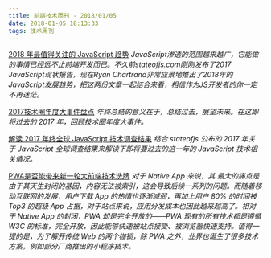 ```yaml
---
title: 前端技术周刊 - 2018/01/05
date: 2018-01-05 18:13:33
tags: 技术周刊
---
```


[2018 年最值得关注的 JavaScript 趋势](http://36kr.com/p/5110763.html)
*JavaScript渗透的范围越来越广，它能做的事情已经远不止前端开发而已。不久前stateofjs.com刚刚发布了2017 JavaScript现状报告，现在Ryan Chartrand非常应景地推出了2018年的JavaScript发展趋势，把这两份文章一起结合来看，相信作为JS开发者的你一定不再迷茫。*

[2017技术圈年度大事件盘点](https://mp.weixin.qq.com/s?__biz=MjM5MDE0Mjc4MA==&mid=2651000212&idx=1&sn=753c242f4132347737fa854a514cfe35)
*年终总结的意义在于，总结过去，展望未来。在这即将过去的 2017 年，回顾技术圈年度大事件。*

[解读 2017 年终全球 JavaScript 技术调查结果](https://zhuanlan.zhihu.com/p/32372885)
*结合 stateofjs 公布的 2017 年关于 JavaScript 全球调查结果来解读下即将要过去的这一年的 JavaScript 技术相关情况。*

[PWA是否能带来新一轮大前端技术洗牌](https://mp.weixin.qq.com/s?__biz=MzIwNjQwMzUwMQ==&mid=2247485600&idx=1&sn=12e229c90cc08e8f14dcc1ae7f27abd6)
*对于 Native App 来说，其 最大的痛点是由于其天生封闭的基因，内容无法被索引，这会导致后续一系列的问题。而随着移动互联网的发展，用户下载 App 的热情也逐渐减弱，再加上用户 80% 的时间被 Top3 的超级 App 占据，对于站点来说，应用分发成本也因此越来越高了。相对于 Native App 的封闭，PWA 却是完全开放的——PWA 现有的所有技术都是遵循 W3C 的标准，完全开放，因此能够快速被站点接受、被浏览器快速支持。值得一提的是，为了解开传统 Web 的两个枷锁，除 PWA 之外，业界也诞生了很多技术方案，例如部分厂商推出的小程序技术。*